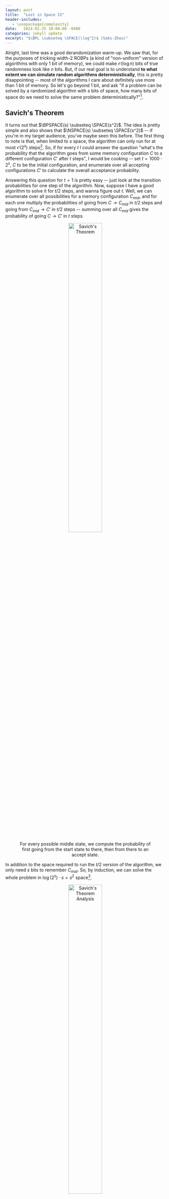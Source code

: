 ```yaml
---
layout: post
title:  "Lost in Space II"
header-includes:
   - \usepackage{complexity}
date:   2024-02-25 10:00:00 -0400
categories: jekyll update
excerpt: "$\BPL \subseteq \SPACE(\log^2)$ (Saks-Zhou)"
---
```


Alright, last time was a good derandomization warm-up. We saw that, for the purposes of tricking width-2 ROBPs (a kind of "non-uniform" version of algorithms with only 1 bit of memory), we could make $\mathcal{O}(\log n)$ bits of true randomness look like $n$ bits. But, if our real goal is to understand **to what extent we can simulate random algorithms deterministically**, this is pretty disappointing -- most of the algorithms I care about definitely use more than $1$ bit of memory. So let's go beyond 1 bit, and ask "if a problem can be solved by a randomized algorithm with $s$ bits of space, how many bits of space do we need to solve the same problem deterministically?"[^1]. 

## Savich's Theorem

It turns out that $\BPSPACE(s) \subseteq \SPACE(s^2)$. The idea is pretty simple and also shows that $\NSPACE(s) \subseteq \SPACE(s^2)$ -- if you're in my target audience, you've maybe seen this before. The first thing to note is that, when limited to $s$ space, the algorithm can only run for at most $\mathcal{O}(2^s)$ steps[^2]. So, if for every $t$ I could answer the question "what's the probability that the algorithm goes from some memory configuration $C$ to a different configuration $C'$ after $t$ steps", I would be cooking -- set $t = 1000 \cdot 2^s$, $C$ to be the initial configuration, and enumerate over all accepting configurations $C'$ to calculate the overall acceptance probability. 

Answering this question for $t = 1$ is pretty easy -- just look at the transition probabilities for one step of the algorithm. Now, suppose I have a good algorithm to solve it for $t/2$ steps, and wanna figure out $t$. Well, we can enumerate over all possibilities for a memory configuration $C_{mid}$, and for each one multiply the probabilities of going from $C \to C_{mid}$ in $t/2$ steps and going from $C_{mid} \to C'$ in $t/2$ steps -- summing over all $C_{mid}$ gives the probability of going $C \to C'$ in $t$ steps. 
<center>
<figure>
    <img src="/assets/lostinspace/savich-idea.png"
         alt="Savich's Theorem"
         width ="50%">
    <figcaption> For every possible middle state, we compute the probability of first going from the start state to there, then from there to an accept state. </figcaption>
</figure>
</center>

In addition to the space required to run the $t/2$ version of the algorithm, we only need $s$ bits to remember $C_{mid}$. So, by induction, we can solve the whole problem in $\log(2^s) \cdot s = s^2$ space[^3].

<center>
<figure>
    <img src="/assets/lostinspace/savich-recursion.png"
         alt="Savich's Theorem Analysis"
         width ="50%">
    <figcaption> In order to remember where we are in the process of doing $s$ levels of this recursion, we'll need to remember $s$ different values. </figcaption>
</figure>
</center>

There's another way of thinking about this algorithm in terms of matrix exponentiation. Thinking of your algorithm as a $2^s$-state finite automaton, you can imagine writing down a $2^s \times 2^s$ matrix $M$ representing its transition probabilities in a single step. Now, if you could compute any desired entry of $M^t$, you could find the probability that the automaton is in an accepting state after $t$ steps. 

   - You can find any entry of the original matrix $M$ with like no space overhead, just by looking at the algorithm.
   - If you can compute any entry of $M^{k}$, you can compute any entry of $M^{2k}$ with only $\mathcal{O}(s)$ more bits of overhead -- in addition to the space required to compute an entry of $M^{k}$, you'll need enough space to store the values of two entries and their product, a counter for what index in the matrix row you're looking at, and a total. Or something like that. 
   - So, you can compute any entry of $M^{2^s}$ with only $\mathcal{O}(s\log(2^s)) = \mathcal{O}(s^2)$ bits of memory.

## Nisan's PRG

Savich's theorem is the reason you never hear anyone talk about "$\BPPSPACE$" -- since a polynomial squared is a polynomial, $\BPPSPACE = \PSPACE$. However, if you're interested in logspace, this isn't good enough -- all we've got is $\BPSPACE(\log n) \subseteq \SPACE(\log^2 n)$. If you're hoping the fact that I started this section this way means I'm about to give you a better inclusion, tough luck -- you'll have to wait until the next section for that. But I will show you another proof of the same thing.

Actually that's not really fair, because this is in many ways much stronger -- a construction due to Nisan of a PRG with seed length $\mathcal{O}(s \log n)$ fooling any width-$2^s$ ROBP. The basic idea makes a lot of sense: suppose I fed you $n/2$ random bits, and then you asked me for $n/2$ more. Do I need to cook up a whole $n/2$ new bits for you? Nah, since you only remember $s$ bits about the previous stuff I gave you, as long as I mix it up a little there's no way you'll remember enough to know the difference when I serve it to you again.

Slightly more formally, there's the idea of a "seeded extractor", which I think I touched on a bit in [this post](https://nathan-sheffield.github.io/jekyll/update/2023/12/13/welcome-to-minicrypt.html). The upshot is, given a distribution with min-entropy $k$ (meaning that no specific output occurs with probability more than $2^{-k}$), as long as you also have access to a small amount of true randomness -- say, $d > \log(n/\epsilon)$ bits[^4] -- you can turn it into something $\epsilon$-close to the uniform distribution on about $k + d$ bits. Now, look at the state your branching program is in after you've fed it $n/2$ random bits. We can split into two cases:

   - **Rare states**: some states might occur with probability less than $\epsilon / 2^{s}$. Since there's only $2^s$ possible states, the chance of ending up in a rare state is at most $\epsilon$.
   - **Common states**: suppose you end up in state $x$ after reading $n/2$ uniform random bits with probability at least $\epsilon / 2^{s}$. This means that there are at least $2^{n/2} \cdot \epsilon / 2^{s} = 2^{n/2 - s - \log(1/\epsilon)}$ different length-$n/2$ inputs leading to state $x$. So, if we take $U_{n/2}$ and condition on reaching state $x$, this distribution still has min entropy at least $n/2 - s - \log(1/\epsilon)$. 

This is really nice! This means that, if you only had $n/2 + s + \log(1/\epsilon)$ bits of randomness, you could start by feeding the branching program $n/2$ bits of true uniform randomness, and then use the remaining $s + \log(1/\epsilon)$ bits as the seed of an extractor which you feed those same $n/2$ bits into again. With probability $1 - \epsilon$, you end up in a common state after the first $n/2$ bits, in which case the extractor will work and the final output distribution of the ROBP will be $\epsilon$-close to what it's supposed to be. Overall, this means the final output distribution is $2 \epsilon$-close to what it's supposed to be.

<center>
<figure>
    <img src="/assets/lostinspace/nisan-prg.png"
         alt="Illustration of Nisan's PRG"
         width ="50%">
    <figcaption> With probability $1- \epsilon$, only $s + \log(1/\epsilon)$ bits of information can cross between the first and second half of the program -- so, with an extractor we can reuse our old randomness.  </figcaption>
</figure>
</center>

Nisan's PRG comes from applying this approach recursively: in order to turn some number of random bits into twice as many pseudorandom bits, we only need to put in like $s + \log(1 / \epsilon)$ real random bits, so to generate all $n$ we should only need like $\big(s + \log(1 / \epsilon)\big) \log n$ seed bits[^5]. This is what I promised!

If you don't want to worry too much about extractors, you can use Nisan's original even simpler construction: choose $x \gets U_{s}$, and then choose about $\log n$ many hash functions $h_1, \dots, h_{\log n}$ from a pairwise independent hash family $\mathcal{H}: \lbrace 0,1\rbrace^s \to \lbrace 0,1\rbrace^s$. Output $x$ with all the $2^{\log n}$ different subsets of the hash functions applied to it -- i.e.

$$x, h_1(x), h_2(x), h_2(h_1(x)), h_3(x) \dots.$$

In any case, we've got a PRG that needs seed length only $\mathcal{O}(s \log n)$. By enumerating over all possible seeds, this shows that $\BPSPACE(s) \subseteq \SPACE(s \log n)$. This is nice, but when $s = \log n$, we're still just getting $\BPSPACE(\log n) \subseteq \SPACE(\log^2 n)$, which is no better than what Savich gave us. As we'll see in the next section, by combining this approach with ideas from Savich's theorem, we can get something even stronger.

## Saks-Zhou

Remember how, when we talked about Savich's Theorem, we mentioned that you can think about the problem as powering the transition matrix $M$ of a $2^s$-state DFA? Well, you might notice that we don't actually need the _exact_ $t$th power of the matrix -- since $\BPSPACE$ is defined as having error probability bounded away from $1/2$, we can get away with just a pretty reasonable approximation. The key insight of [Saks and Zhou](https://www.sciencedirect.com/science/article/pii/S0022000098916166?via%3Dihub) was an algorithm to do this approximate powering in only $\mathcal{O}(s^{3/2})$ space, as opposed to the $\mathcal{O}(s^2)$ you'd get from repeated squaring. This shows that $\BPSPACE(\log n) \subseteq \SPACE(\log^{3/2} n)$, which is (up to a recent [shaving of lower-order factors](https://drops.dagstuhl.de/storage/00lipics/lipics-vol207-approx-random2021/LIPIcs.APPROX-RANDOM.2021.28/LIPIcs.APPROX-RANDOM.2021.28.pdf)) currently the best known explicit derandomization of $\BPL$. 

The scheme looks something like this:
   - Given a $2^s \times 2^s$ stochastic matrix $M$, we can come up with a $2^s$-state finite automaton $Q$ whose transition probabilities are a good approximation for $M$. I mean, $Q$ will read binary input, so all the entries in its transition matrix $M_Q$ are multiples of $1/2$, but given error parameter $\epsilon$ we make sure that the entries in $M_Q^{1/\epsilon}$ are very close to the entries of $M$.
   - Now, note that using Nisan's PRG with seed length $s\sqrt{s}$ will give $2^{\sqrt{s}}$ pseudorandom bits, on which $Q$ behaves approximately the same as it would on $2^{\sqrt{s}}$ real random bits. So, enumerating over all seeds to Nisan's PRG, we can approximately compute $M^{2^{\sqrt{s}}}$.
   - We really wanted $M^{2^{s}}$, so let's take the output matrix we got from that approximate powering, and approximate power it again $\sqrt{s}$ many times to get the final output.

Alright, what did we win? For each of $\sqrt{s}$ nested calls, we had to enumerate over seeds of length $s \sqrt{s}$, bringing us to a grand total of $\sqrt{s} \cdot s \sqrt{s} = \dots s^2$? Well that's no good.

The next observation needed (which I'm not going to explicitly prove) is that Nisan's PRG -- at least the version we talked about with pairwise independent hashes -- is super friendly. Friendly in the sense that, if you fix any automaton $Q$, then for **most** choices of hash functions $h_1, \dots, h_{\sqrt{s}}$, you can $\epsilon$-fool $Q$ just by choosing the additional randomness of $x$. Of course, this isn't true of _all_ hash functions, so we can't dispense of that randomness -- but this is a nontrivial property, since you might expect the distribution only looks "spread out" appropriately when you look over all the randomness, whereas actually for most settings of almost all the randomness, it's spread out enough just over the remaining bits.

Why is that fact useful? Well, now let's just pick one setting of $h_1, \dots, h_{\sqrt{s}}$ and reuse it for every level of the approximate powering. We still have to do the enumeration over $x$ at each level, and of course we have to enumerate over $h_1, \dots, h_{\sqrt{s}}$ at the bottom level. But this is saving immensely on space: now, the cost is

- $\mathcal{O}(\sqrt{s} \cdot s)$ for the enumeration over $h_1, \dots, h_{\sqrt{s}}$, since each hash function takes $\mathcal{O}(s)$ bits
- $\mathcal{O}(\sqrt{s} \cdot s)$ for the enumeration over $x$ on each of $\sqrt{s}$ nested calls

so we're feeling pretty happy! The reason this is ok is that, fixing $M$, $M^2$, $M^4$, $\dots$, the friendliness of Nisan's PRG means that a random choice of $h_1, \dots, h_{\sqrt{s}}$ is likely to be "good" for all of them simultaneously[^6], by which I mean that it'll give a good approximation when we use it to square.

<center>
<figure>
    <img src="/assets/lostinspace/saks-zhou.png"
         alt="Saks-Zhou Algorithm Sketch"
         width ="50%">
    <figcaption> As long as we've written down good hash functions, we can use Nisan's PRG to approximately raise a stochastic matrix to the $2^{\sqrt{s}}$th power with only $s$ extra workspace. Repeating this $\sqrt{s}$ times wins. </figcaption>
</figure>
</center>

That's the post for today! Lots of cool ideas. Whenever I get around to the next chapter of this story, I'll finally start talking about some fancy more recent stuff.

<hr class = "header-line">

[^1]: This post is basically just a more hand-wavey transcription of [Tal's lovely lecture notes](https://www.avishaytal.org/pseudorandomness), so you should check those out if you wanna see this in more detail. Lots of cool stuff there -- will probably write at least one more post about it. tbh I don't know that I've really added value to Tal's explanation, so maybe this post isn't achieving the goal of this blog too much -- but at least writing it forced me to understand.

[^2]: Otherwise it'll repeat a configuration, and so have the potential to loop forever. Note that while you could define $\BPSPACE$ so that it just has to halt eventually with probability 1, but might run forever on measure-0 events, typically you mandate that there's no way for it to run forever. In particular, if you let have a possibility of looping forever, then it contains $\NSPACE$, since it can keep retrying its guesses until it gets a super unlikely coin flip sequence. But also if you're slightly more careful with things you can analyze Savich to make it work for this definition.

[^3]: If you wanna be careful, I guess you need to think about with what precision you're keeping track of probabilities. But you should have enough space to be pretty fine.

[^4]: I'm being imprecise with parameters here, as I am for a lot of this post. There's lots of different interesting constructions of extractors; you can look at some of Tal's notes linked above for a few examples.

[^5]: To make this argument precise, you need to do some kind of hybrid argument, first replacing the pseudorandom bits with actual random bits, and then applying the argument above to say you can extract to something twice as long. Also, maybe be a little careful about the $\epsilon$ there since your errors are probably adding -- plugging in $\epsilon/n$ is a better idea.

[^6]: Slightly thorny issue: we're not actually going to be calling our squaring procedure on $M^2$, we're going to be calling it on the _approximate_ version of $M^2$ produced by our first squaring. So, these matrices aren't just fixed in advance things, they actually do depend to some extent on $h_1, \dots, h_{\sqrt{s}}$. To fix this issue, in the powering procedure Saks and Zhou also enumerate over all slight perturbations of matrix, which drowns out this annoying conditioning effect.